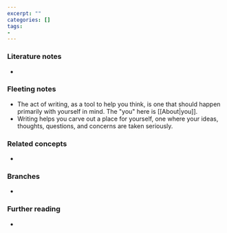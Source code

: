 ```yaml
---
excerpt: ""
categories: []
tags:
-
---
```

### Literature notes
- 

### Fleeting notes
- The act of writing, as a tool to help you think, is one that should happen primarily with yourself in mind. The "you" here is [[About|you]].
- Writing helps you carve out a place for yourself, one where your ideas, thoughts, questions, and concerns are taken seriously.

### Related concepts
- 

### Branches
- 

### Further reading
- 